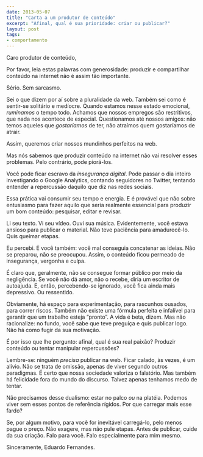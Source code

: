 ```yaml
---
date: 2013-05-07
title: "Carta a um produtor de conteúdo"
excerpt: "Afinal, qual é sua prioridade: criar ou publicar?"
layout: post
tags: 
- comportamento
---
```


Caro produtor de conteúdo,

Por favor, leia estas palavras com generosidade: produzir e compartilhar conteúdo na internet não é assim tão importante.

Sério. Sem sarcasmo.

Sei o que dizem por aí sobre a pluralidade da web. Também sei como é sentir-se solitário e medíocre. Quando estamos nesse estado emocional, *ruminamos* o tempo todo. Achamos que nossos empregos são restritivos, que nada nos acontece de especial. Questionamos até nossos amigos: não temos aqueles que *gostaríamos* de ter, não atraímos quem gostaríamos de atrair.

Assim, queremos criar nossos mundinhos perfeitos na web.

Mas nós sabemos que produzir conteúdo na internet não vai resolver esses problemas. Pelo contrário, pode piorá-los.

Você pode ficar escravo da *insegurança digital*. Pode passar o dia inteiro investigando o Google Analytics, contando seguidores no Twitter, tentando entender a repercussão daquilo que diz nas redes sociais.

Essa prática vai consumir seu tempo e energia. E é provável que não sobre entusiasmo para fazer aquilo que seria realmente essencial para produzir um bom conteúdo: pesquisar, editar e revisar.

Li seu texto. Vi seu vídeo. Ouvi sua música. Evidentemente, você estava ansioso para publicar o material. Não teve paciência para amadurecê-lo. Quis queimar etapas.

Eu percebi. E você também: você mal conseguia concatenar as ideias. Não se preparou, não se preocupou. Assim, o conteúdo ficou permeado de insegurança, vergonha e culpa.

É claro que, geralmente, não se consegue formar público por meio da negligência. Se você não dá amor, não o recebe, diria um escritor de autoajuda. E, então, percebendo-se ignorado, você fica ainda mais depressivo. Ou ressentido.

Obviamente, há espaço para experimentação, para rascunhos ousados, para correr riscos. Também não existe uma fórmula perfeita e infalível para garantir que um trabalho esteja “pronto”. A vida é beta, dizem. Mas não racionalize: no fundo, você sabe que teve preguiça e quis publicar logo. Não há como fugir da sua motivação.

É por isso que lhe pergunto: afinal, qual é sua real paixão? Produzir conteúdo ou tentar manipular repercussões?

Lembre-se: ninguém *precisa* publicar na web. Ficar calado, às vezes, é um alívio. Não se trata de omissão, apenas de viver segundo outros paradigmas. É certo que nossa sociedade valoriza o falatório. Mas também há felicidade fora do mundo do discurso. Talvez apenas tenhamos medo de tentar.

Não precisamos desse dualismo: estar no palco *ou* na platéia. Podemos viver sem esses pontos de referência rígidos. Por que carregar mais esse fardo?

Se, por algum motivo, para você for inevitável carregá-lo, pelo menos pague o preço. Não exagere, mas não pule etapas. Antes de publicar, cuide da sua criação. Falo para você. Falo especialmente para mim mesmo.

Sinceramente, Eduardo Fernandes.